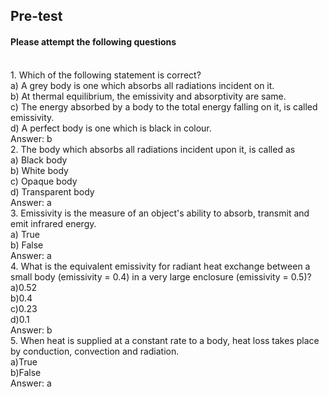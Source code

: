 ## <b> Pre-test</b>
#### Please attempt the following questions

<br>
1. Which of the following statement is correct?
<br>
a) A grey body is one which absorbs all radiations incident on it.
<br>
b) At thermal equilibrium, the emissivity and absorptivity are same.
<br>
c) The energy absorbed by a body to the total energy falling on it, is called emissivity.
<br>
d) A perfect body is one which is black in colour.

<br>
Answer: b

<br>
2. The body which absorbs all radiations incident upon it, is called as
<br>
a) Black body
<br>
b) White body
<br>
c) Opaque body
<br>
d) Transparent body

<br>
Answer: a

<br>
3. Emissivity is the measure of an object's ability to absorb, transmit and emit infrared energy.
<br>
a) True
<br>
b) False 

<br>
Answer: a

<br>
4. What is the equivalent emissivity for radiant heat exchange between a small body (emissivity = 0.4) in a very large enclosure (emissivity = 0.5)?
<br>
a)0.52
<br>
b)0.4
<br>
c)0.23
<br>
d)0.1

<br>
Answer: b

<br>
5. When heat is supplied at a constant rate to a body, heat loss takes place by conduction, convection and radiation.
<br>
a)True 
<br>
b)False 

<br>
Answer: a